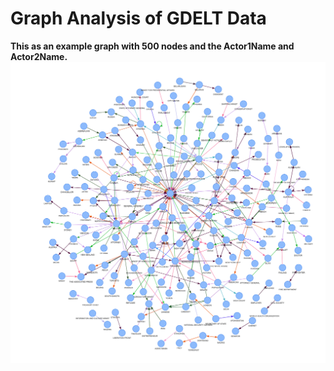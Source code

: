 # Graph Analysis of GDELT Data
**This as an example graph with 500 nodes and the Actor1Name and Actor2Name.**
<img src="./assets/example_graph.png">